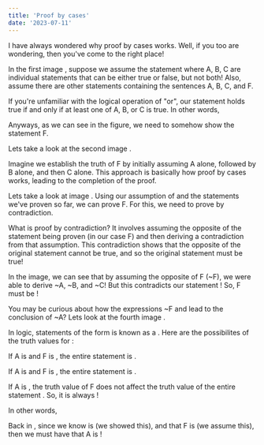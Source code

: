 ```yaml
---
title: 'Proof by cases'
date: '2023-07-11'
---
```

I have always wondered why proof by cases works. Well, if you too are wondering, then you've come to the right place!

In the first image <FigureButton fname = '2023-07-11/images/pg1.png'>, suppose we assume the statement <HighlightedText backgroundColor='yellow' text='A or B or C'> where A, B, C are individual statements that can be either true or false, but not both! Also, assume there are other statements containing the sentences A, B, C, and F.

If you're unfamiliar with the logical operation of "or", our statement holds true if and only if at least one of A, B, or C is true. In other words, <HighlightedText backgroundColor='green' text='the statement is false if and only if ALL of A, B, and C are false!'> 

Anyways, as we can see in the figure, we need to somehow show the statement F. 

Lets take a look at the second image <FigureButton fname='2023-07-11/images/pg2.png'>.

Imagine we establish the truth of F by initially assuming A alone, followed by B alone, and then C alone. This approach is basically how proof by cases works, leading to the completion of the proof. <HighlightedText backgroundColor='red' text='But why exactly does this prove F?'>

Lets take a look at image <FigureButton fname='2023-07-11/images/pg3.png'>. Using our assumption of <HighlightedText backgroundColor='yellow' text='A or B or C'> and the statements we've proven so far, we can prove F. For this, we need to prove by contradiction.

What is proof by contradiction? It involves assuming the opposite of the statement being proven (in our case F) and then deriving a contradiction from that assumption. This contradiction shows that the opposite of the original statement cannot be true, and so the original statement must be true!

In the image, we can see that by assuming the opposite of F (~F), we were able to derive ~A, ~B, and ~C! But this contradicts our statement <HighlightedText backgroundColor='yellow' text='A or B or C'>! So, F must be <HighlightedText backgroundColor='green' text='true'>!

You may be curious about how the expressions ~F and <HighlightedText backgroundColor='yellow' text='A -> F'> lead to the conclusion of ~A? Lets look at the fourth image <FigureButton fname='2023-07-11/images/pg4.png'>.

In logic, statements of the form <HighlightedText backgroundColor='yellow' text='A -> F'> is known as a <HighlightedText backgroundColor='green' text='conditional statement'>. Here are the possibilites of the truth values for <HighlightedText backgroundColor='yellow' text='A -> F'>:

If A is <HighlightedText backgroundColor='green' text='true'> and F is <HighlightedText backgroundColor='green' text='true'>, the entire statement <HighlightedText backgroundColor='yellow' text='A -> F'> is <HighlightedText backgroundColor='green' text='true'>.

If A is <HighlightedText backgroundColor='green' text='true'> and F is <HighlightedText backgroundColor='red' text='false'>, the entire statement <HighlightedText backgroundColor='yellow' text='A -> F'> is <HighlightedText backgroundColor='red' text='false'>.

If A is <HighlightedText backgroundColor='red' text='false'>, the truth value of F does not affect the truth value of the entire statement <HighlightedText backgroundColor='yellow' text='A -> F'>. So, it is always <HighlightedText backgroundColor='green' text='true'>!

In other words, <HighlightedText text='A -> F is false if and only if A is true and F is false!' backgroundColor='green' >

Back in <FigureButton fname='2023-07-11/images/pg3.png'>, since we know <HighlightedText backgroundColor='yellow' text='A -> F'> is <HighlightedText backgroundColor='green' text='true'> (we showed this), and that F is <HighlightedText backgroundColor='red' text='false'> (we assume this), then we must have that A is <HighlightedText backgroundColor='red' text='false'>!
